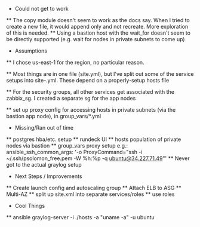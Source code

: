 
* Could not get to work

** The copy module doesn't seem to work as the docs say.   When I tried to create a new file, it would append only and not recreate.  More exploration of this is needed.
** Using a bastion host with the wait_for doesn't seem to be directly supported (e.g. wait for nodes in private subnets to come up)

* Assumptions

** I chose us-east-1 for the region, no particular reason.

** Most things are in one file (site.yml), but I've split out some of the service setups into site-<SERVICE>.yml.  These depend on a properly-setup hosts file

** For the security groups, all other services get associated with the zabbix_sg.  I created a separate sg for the app nodes

** set up proxy config for accessing hosts in private subnets (via the bastion app node), in group\_vars/*.yml

* Missing/Ran out of time

** postgres hba/etc. setup
** rundeck UI
** hosts population of private nodes via bastion
** group_vars proxy setup
   e.g.:  ansible_ssh_common_args: '-o ProxyCommand="ssh -i ~/.ssh/psolomon_free.pem -W %h:%p -q ubuntu@34.227.71.49"'
** Never got to the actual graylog setup

* Next Steps / Improvements

** Create launch config and autoscaling group
** Attach ELB to ASG
** Multi-AZ
** split up site.xml into separate services/roles
** use roles

* Cool Things

** ansible graylog-server -i ./hosts -a "uname -a" -u ubuntu

